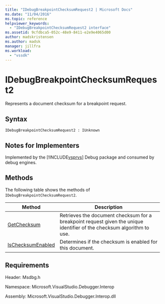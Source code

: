 ```yaml
---
title: "IDebugBreakpointChecksumRequest2 | Microsoft Docs"
ms.date: "11/04/2016"
ms.topic: reference
helpviewer_keywords:
  - "IDebugBreakpointChecksumRequest2 interface"
ms.assetid: 9cfdbca5-052c-48e9-8411-e2e9e4065d00
author: madskristensen
ms.author: madsk
manager: jillfra
ms.workload:
  - "vssdk"
---
```

# IDebugBreakpointChecksumRequest2
Represents a document checksum for a breakpoint request.

## Syntax

```
IDebugBreakpointChecksumRequest2 : IUnknown
```

## Notes for Implementers
 Implemented by the [!INCLUDE[vsprvs](../../../code-quality/includes/vsprvs_md.md)] Debug package and consumed by debug engines.

## Methods
 The following table shows the methods of `IDebugBreakpointChecksumRequest2`.

|Method|Description|
|------------|-----------------|
|[GetChecksum](../../../extensibility/debugger/reference/idebugbreakpointchecksumrequest2-getchecksum.md)|Retrieves the document checksum for a breakpoint request given the unique identifier of the checksum algorithm to use.|
|[IsChecksumEnabled](../../../extensibility/debugger/reference/idebugbreakpointchecksumrequest2-ischecksumenabled.md)|Determines if the checksum is enabled for this document.|

## Requirements
 Header: Msdbg.h

 Namespace: Microsoft.VisualStudio.Debugger.Interop

 Assembly: Microsoft.VisualStudio.Debugger.Interop.dll